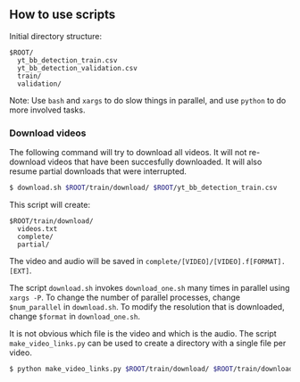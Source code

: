 

## How to use scripts

Initial directory structure:

```
$ROOT/
  yt_bb_detection_train.csv
  yt_bb_detection_validation.csv
  train/
  validation/
```

Note: Use `bash` and `xargs` to do slow things in parallel, and use `python` to do more involved tasks.

### Download videos

The following command will try to download all videos.
It will not re-download videos that have been succesfully downloaded.
It will also resume partial downloads that were interrupted.

```bash
$ download.sh $ROOT/train/download/ $ROOT/yt_bb_detection_train.csv
```

This script will create:

```
$ROOT/train/download/
  videos.txt
  complete/
  partial/
```

The video and audio will be saved in `complete/[VIDEO]/[VIDEO].f[FORMAT].[EXT]`.

The script `download.sh` invokes `download_one.sh` many times in parallel using `xargs -P`.
To change the number of parallel processes, change `$num_parallel` in `download.sh`.
To modify the resolution that is downloaded, change `$format` in `download_one.sh`.

It is not obvious which file is the video and which is the audio.
The script `make_video_links.py` can be used to create a directory with a single file per video.

```bash
$ python make_video_links.py $ROOT/train/download/ $ROOT/train/download/video/
```
